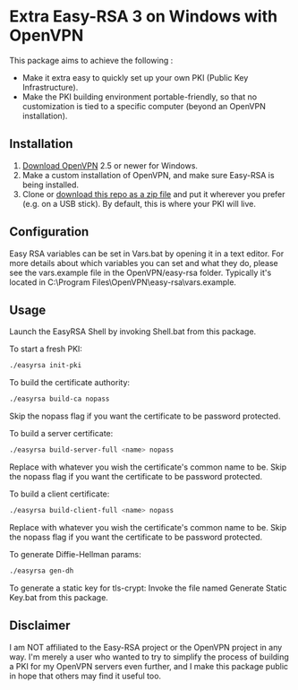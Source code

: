 # Extra Easy-RSA 3 on Windows with OpenVPN
This package aims to achieve the following :
- Make it extra easy to quickly set up your own PKI (Public Key Infrastructure).
- Make the PKI building environment portable-friendly, so that no customization is tied to a specific computer (beyond an OpenVPN installation).

## Installation
1. [Download OpenVPN](https://openvpn.net/community-downloads/) 2.5 or newer for Windows.
2. Make a custom installation of OpenVPN, and make sure Easy-RSA is being installed.
3. Clone or [download this repo as a zip file](https://github.com/tms88/Extra-Easy-RSA/archive/refs/heads/main.zip) and put it wherever you prefer (e.g. on a USB stick). By default, this is where your PKI will live.

## Configuration
Easy RSA variables can be set in Vars.bat by opening it in a text editor.
For more details about which variables you can set and what they do, please see the vars.example file in the OpenVPN/easy-rsa folder.
Typically it's located in C:\Program Files\OpenVPN\easy-rsa\vars.example.

## Usage
Launch the EasyRSA Shell by invoking Shell.bat from this package.

To start a fresh PKI:
```sh
./easyrsa init-pki
```

To build the certificate authority:
```sh
./easyrsa build-ca nopass
```
Skip the nopass flag if you want the certificate to be password protected.

To build a server certificate:
```sh
./easyrsa build-server-full <name> nopass
```
Replace <name> with whatever you wish the certificate's common name to be.
Skip the nopass flag if you want the certificate to be password protected.

To build a client certificate:
```sh
./easyrsa build-client-full <name> nopass
```
Replace <name> with whatever you wish the certificate's common name to be.
Skip the nopass flag if you want the certificate to be password protected.

To generate Diffie-Hellman params:
```sh
./easyrsa gen-dh
```

To generate a static key for tls-crypt:
Invoke the file named Generate Static Key.bat from this package.

## Disclaimer
I am NOT affiliated to the Easy-RSA project or the OpenVPN project in any way.
I'm merely a user who wanted to try to simplify the process of building a PKI for my OpenVPN servers even further, and I make this package public in hope that others may find it useful too.
